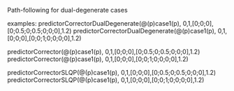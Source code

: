 Path-following for dual-degenerate cases

examples:
predictorCorrectorDualDegenerate(@(p)case1(p), 0,1,[0;0;0],[0;0.5;0;0.5;0;0;0],1.2)
predictorCorrectorDualDegenerate(@(p)case1(p), 0,1,[0;0;0],[0;0;1;0;0;0;0],1.2)

predictorCorrector(@(p)case1(p), 0,1,[0;0;0],[0;0.5;0;0.5;0;0;0],1.2)
predictorCorrector(@(p)case1(p), 0,1,[0;0;0],[0;0;1;0;0;0;0],1.2)

predictorCorrectorSLQP(@(p)case1(p), 0,1,[0;0;0],[0;0.5;0;0.5;0;0;0],1.2)
predictorCorrectorSLQP(@(p)case1(p), 0,1,[0;0;0],[0;0;1;0;0;0;0],1.2)